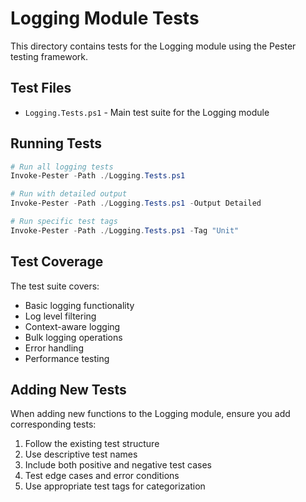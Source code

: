 # Logging Module Tests

This directory contains tests for the Logging module using the Pester testing framework.

## Test Files

- `Logging.Tests.ps1` - Main test suite for the Logging module

## Running Tests

```powershell
# Run all logging tests
Invoke-Pester -Path ./Logging.Tests.ps1

# Run with detailed output
Invoke-Pester -Path ./Logging.Tests.ps1 -Output Detailed

# Run specific test tags
Invoke-Pester -Path ./Logging.Tests.ps1 -Tag "Unit"
```

## Test Coverage

The test suite covers:
- Basic logging functionality
- Log level filtering
- Context-aware logging
- Bulk logging operations
- Error handling
- Performance testing

## Adding New Tests

When adding new functions to the Logging module, ensure you add corresponding tests:

1. Follow the existing test structure
2. Use descriptive test names
3. Include both positive and negative test cases
4. Test edge cases and error conditions
5. Use appropriate test tags for categorization